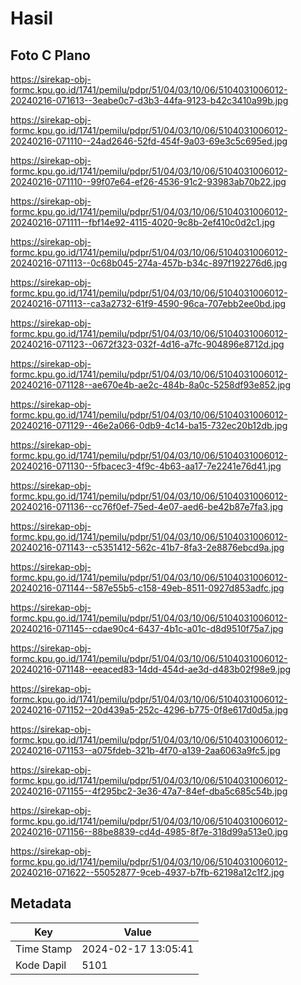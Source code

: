 # Hasil

## Foto C Plano

https://sirekap-obj-formc.kpu.go.id/1741/pemilu/pdpr/51/04/03/10/06/5104031006012-20240216-071613--3eabe0c7-d3b3-44fa-9123-b42c3410a99b.jpg

https://sirekap-obj-formc.kpu.go.id/1741/pemilu/pdpr/51/04/03/10/06/5104031006012-20240216-071110--24ad2646-52fd-454f-9a03-69e3c5c695ed.jpg

https://sirekap-obj-formc.kpu.go.id/1741/pemilu/pdpr/51/04/03/10/06/5104031006012-20240216-071110--99f07e64-ef26-4536-91c2-93983ab70b22.jpg

https://sirekap-obj-formc.kpu.go.id/1741/pemilu/pdpr/51/04/03/10/06/5104031006012-20240216-071111--fbf14e92-4115-4020-9c8b-2ef410c0d2c1.jpg

https://sirekap-obj-formc.kpu.go.id/1741/pemilu/pdpr/51/04/03/10/06/5104031006012-20240216-071113--0c68b045-274a-457b-b34c-897f192276d6.jpg

https://sirekap-obj-formc.kpu.go.id/1741/pemilu/pdpr/51/04/03/10/06/5104031006012-20240216-071113--ca3a2732-61f9-4590-96ca-707ebb2ee0bd.jpg

https://sirekap-obj-formc.kpu.go.id/1741/pemilu/pdpr/51/04/03/10/06/5104031006012-20240216-071123--0672f323-032f-4d16-a7fc-904896e8712d.jpg

https://sirekap-obj-formc.kpu.go.id/1741/pemilu/pdpr/51/04/03/10/06/5104031006012-20240216-071128--ae670e4b-ae2c-484b-8a0c-5258df93e852.jpg

https://sirekap-obj-formc.kpu.go.id/1741/pemilu/pdpr/51/04/03/10/06/5104031006012-20240216-071129--46e2a066-0db9-4c14-ba15-732ec20b12db.jpg

https://sirekap-obj-formc.kpu.go.id/1741/pemilu/pdpr/51/04/03/10/06/5104031006012-20240216-071130--5fbacec3-4f9c-4b63-aa17-7e2241e76d41.jpg

https://sirekap-obj-formc.kpu.go.id/1741/pemilu/pdpr/51/04/03/10/06/5104031006012-20240216-071136--cc76f0ef-75ed-4e07-aed6-be42b87e7fa3.jpg

https://sirekap-obj-formc.kpu.go.id/1741/pemilu/pdpr/51/04/03/10/06/5104031006012-20240216-071143--c5351412-562c-41b7-8fa3-2e8876ebcd9a.jpg

https://sirekap-obj-formc.kpu.go.id/1741/pemilu/pdpr/51/04/03/10/06/5104031006012-20240216-071144--587e55b5-c158-49eb-8511-0927d853adfc.jpg

https://sirekap-obj-formc.kpu.go.id/1741/pemilu/pdpr/51/04/03/10/06/5104031006012-20240216-071145--cdae90c4-6437-4b1c-a01c-d8d9510f75a7.jpg

https://sirekap-obj-formc.kpu.go.id/1741/pemilu/pdpr/51/04/03/10/06/5104031006012-20240216-071148--eeaced83-14dd-454d-ae3d-d483b02f98e9.jpg

https://sirekap-obj-formc.kpu.go.id/1741/pemilu/pdpr/51/04/03/10/06/5104031006012-20240216-071152--20d439a5-252c-4296-b775-0f8e617d0d5a.jpg

https://sirekap-obj-formc.kpu.go.id/1741/pemilu/pdpr/51/04/03/10/06/5104031006012-20240216-071153--a075fdeb-321b-4f70-a139-2aa6063a9fc5.jpg

https://sirekap-obj-formc.kpu.go.id/1741/pemilu/pdpr/51/04/03/10/06/5104031006012-20240216-071155--4f295bc2-3e36-47a7-84ef-dba5c685c54b.jpg

https://sirekap-obj-formc.kpu.go.id/1741/pemilu/pdpr/51/04/03/10/06/5104031006012-20240216-071156--88be8839-cd4d-4985-8f7e-318d99a513e0.jpg

https://sirekap-obj-formc.kpu.go.id/1741/pemilu/pdpr/51/04/03/10/06/5104031006012-20240216-071622--55052877-9ceb-4937-b7fb-62198a12c1f2.jpg


## Metadata

| Key        | Value               |
| ---------- | ------------------- |
| Time Stamp | 2024-02-17 13:05:41 |
| Kode Dapil | 5101                |



